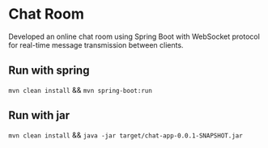 # Chat Room
Developed an online chat room using Spring Boot with WebSocket protocol for real-time message transmission between clients.

## Run with spring
`mvn clean install` && `mvn spring-boot:run`

## Run with jar
`mvn clean install` && `java -jar target/chat-app-0.0.1-SNAPSHOT.jar`